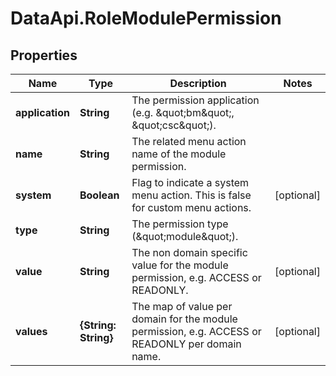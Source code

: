 # DataApi.RoleModulePermission

## Properties
Name | Type | Description | Notes
------------ | ------------- | ------------- | -------------
**application** | **String** | The permission application (e.g. \&quot;bm\&quot;, \&quot;csc\&quot;). | 
**name** | **String** | The related menu action name of the module permission. | 
**system** | **Boolean** | Flag to indicate a system menu action. This is false for custom menu actions. | [optional] 
**type** | **String** | The permission type (\&quot;module\&quot;). | 
**value** | **String** | The non domain specific value for the module permission, e.g. ACCESS or READONLY. | [optional] 
**values** | **{String: String}** | The map of value per domain for the module permission, e.g. ACCESS or READONLY per domain name. | [optional] 
